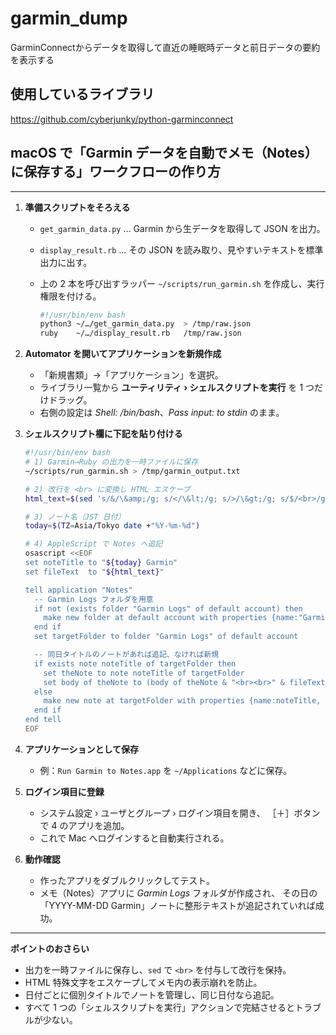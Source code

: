 # garmin_dump
GarminConnectからデータを取得して直近の睡眠時データと前日データの要約を表示する

## 使用しているライブラリ
https://github.com/cyberjunky/python-garminconnect

## macOS で「Garmin データを自動でメモ（Notes）に保存する」ワークフローの作り方

---

1. **準備スクリプトをそろえる**

   * `get_garmin_data.py` … Garmin から生データを取得して JSON を出力。
   * `display_result.rb` … その JSON を読み取り、見やすいテキストを標準出力に出す。
   * 上の 2 本を呼び出すラッパー `~/scripts/run_garmin.sh` を作成し、実行権限を付ける。

     ```bash
     #!/usr/bin/env bash
     python3 ~/…/get_garmin_data.py  > /tmp/raw.json
     ruby    ~/…/display_result.rb   /tmp/raw.json
     ```

2. **Automator を開いてアプリケーションを新規作成**

   * 「新規書類」→「アプリケーション」を選択。
   * ライブラリ一覧から **ユーティリティ › シェルスクリプトを実行** を 1 つだけドラッグ。
   * 右側の設定は *Shell: /bin/bash*、*Pass input: to stdin* のまま。

3. **シェルスクリプト欄に下記を貼り付ける**

   ```bash
   #!/usr/bin/env bash
   # 1) Garmin→Ruby の出力を一時ファイルに保存
   ~/scripts/run_garmin.sh > /tmp/garmin_output.txt

   # 2) 改行を <br> に変換し HTML エスケープ
   html_text=$(sed 's/&/\&amp;/g; s/</\&lt;/g; s/>/\&gt;/g; s/$/<br>/g' /tmp/garmin_output.txt)

   # 3) ノート名（JST 日付）
   today=$(TZ=Asia/Tokyo date +"%Y-%m-%d")

   # 4) AppleScript で Notes へ追記
   osascript <<EOF
   set noteTitle to "${today} Garmin"
   set fileText  to "${html_text}"

   tell application "Notes"
     -- Garmin Logs フォルダを用意
     if not (exists folder "Garmin Logs" of default account) then
       make new folder at default account with properties {name:"Garmin Logs"}
     end if
     set targetFolder to folder "Garmin Logs" of default account

     -- 同日タイトルのノートがあれば追記、なければ新規
     if exists note noteTitle of targetFolder then
       set theNote to note noteTitle of targetFolder
       set body of theNote to (body of theNote & "<br><br>" & fileText)
     else
       make new note at targetFolder with properties {name:noteTitle, body:fileText}
     end if
   end tell
   EOF
   ```

4. **アプリケーションとして保存**

   * 例：`Run Garmin to Notes.app` を `~/Applications` などに保存。

5. **ログイン項目に登録**

   * システム設定 › ユーザとグループ › ログイン項目を開き、
     ［＋］ボタンで 4 のアプリを追加。
   * これで Mac へログインすると自動実行される。

6. **動作確認**

   * 作ったアプリをダブルクリックしてテスト。
   * メモ（Notes）アプリに *Garmin Logs* フォルダが作成され、
     その日の「YYYY-MM-DD Garmin」ノートに整形テキストが追記されていれば成功。

---

**ポイントのおさらい**

* 出力を一時ファイルに保存し、`sed` で `<br>` を付与して改行を保持。
* HTML 特殊文字をエスケープしてメモ内の表示崩れを防止。
* 日付ごとに個別タイトルでノートを管理し、同じ日付なら追記。
* すべて 1 つの「シェルスクリプトを実行」アクションで完結させるとトラブルが少ない。
